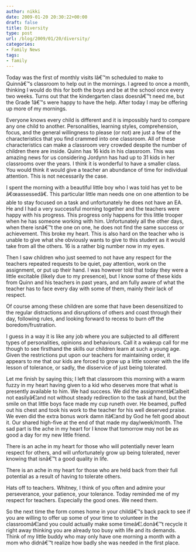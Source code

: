 ```yaml
---
author: nikki
date: 2009-01-20 20:30:22+00:00
draft: false
title: Diversity
type: post
url: /blog/2009/01/20/diversity/
categories:
- Family News
tags:
- family
---
```


Today was the first of monthly visits Iâ€™m scheduled to make to Quinnâ€™s classroom to help out in the mornings.  I agreed to once a month, thinking I would do this for both the boys and be at the school once every two weeks.  Turns out that the kindergarten class doesnâ€™t need me, but the Grade 1â€™s were happy to have the help.  After today I may be offering up more of my mornings.

Everyone knows every child is different and it is impossibly hard to compare any one child to another.  Personalities, learning styles, comprehension, focus, and the general willingness to please (or not) are just a few of the characteristics that you find crammed into one classroom.  All of these characteristics can make a classroom very crowded despite the number of children there are inside.  Quinn has 16 kids in his classroom.  This was amazing news for us considering Jordynn has had up to 31 kids in her classrooms over the years.  I think it is wonderful to have a smaller class.  You would think it would give a teacher an abundance of time for individual attention.  This is not necessarily the case.

I spent the morning with a beautiful little boy who I was told has yet to be â€œassessedâ€.  This particular little man needs one on one attention to be able to stay focused on a task and unfortunately he does not have an EA.  He and I had a very successful morning together and the teachers were happy with his progress.  This progress only happens for this little trooper when he has someone working with him.  Unfortunately all the other days, when there isnâ€™t the one on one, he does not find the same success or achievement.  This broke my heart.  This is also hard on the teacher who is unable to give what she obviously wants to give to this student as it would take from all the others.  16 is a rather big number now in my eyes.

Then I saw children who just seemed to not have any respect for the teachers repeated requests to be quiet, pay attention, work on the assignment, or put up their hand.  I was however told that today they were a little excitable (likely due to my presence), but I know some of these kids from Quinn and his teachers in past years, and am fully aware of what the teacher has to face every day with some of them, mainly their lack of respect.

Of course among these children are some that have been desensitized to the regular distractions and disruptions of others and coast through their day, following rules, and looking forward to recess to burn off the boredom/frustration.

I guess in a way it is like any job where you are subjected to all different types of personalities, opinions and behaviours.  Call it a wakeup call for me though to see firsthand the skills our children learn at such a young age.  Given the restrictions put upon our teachers for maintaining order, it appears to me that our kids are forced to grow up a little sooner with the life lesson of tolerance, or sadly, the disservice of just being tolerated.

Let me finish by saying this; I left that classroom this morning with a warm fuzzy in my heart having given to a kid who deserves more that what is presently available to him.  We had success.  We did the assignmentâ€¦albeit not easilyâ€¦and not without steady redirection to the task at hand, but the smile on that little boys face made my cup runeth over.  He beamed, puffed out his chest and took his work to the teacher for his well deserved praise.  We even did the extra bonus work damn itâ€¦and by God he felt good about it.  Our shared high-five at the end of that made my day/week/month.   The sad part is the ache in my heart for I know that tomorrow may not be as good a day for my new little friend.

There is an ache in my heart for those who will potentially never learn respect for others, and will unfortunately grow up being tolerated, never knowing that isnâ€™t a good quality in life.

There is an ache in my heart for those who are held back from their full potential as a result of having to tolerate others.

Hats off to teachers.  Whitney, I think of you often and admire your perseverance, your patience, your tolerance.  Today reminded me of my respect for teachers.  Especially the good ones.  We need them.

So the next time the form comes home in your childâ€™s back pack to see if you are willing to offer up some of your time to volunteer in the classroomâ€¦and you could actually make some timeâ€¦.donâ€™t recycle it right away thinking you are already too busy with life and its demands.  Think of my little buddy who may only have one morning a month with a mom who didnâ€™t realize how badly she was needed in the first place.
